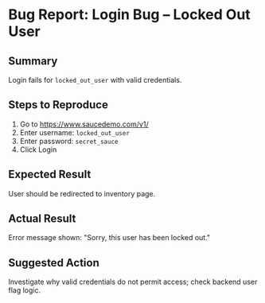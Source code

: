 # Bug Report: Login Bug – Locked Out User

## Summary
Login fails for `locked_out_user` with valid credentials.

## Steps to Reproduce
1. Go to https://www.saucedemo.com/v1/
2. Enter username: `locked_out_user`
3. Enter password: `secret_sauce`
4. Click Login

## Expected Result
User should be redirected to inventory page.

## Actual Result
Error message shown: "Sorry, this user has been locked out."

## Suggested Action
Investigate why valid credentials do not permit access; check backend user flag logic.
